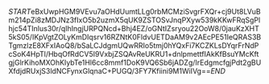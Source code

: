 $START$eBxUwpHGM9VEvu7aOHdUumtLLg0rbMCMziSvgrFXQr+cj9Ut8LVuBm214pZi8zMDJNz3fIxO5b2uzmX5qUK9ZSTOSvJnqPXyw539kKKwFRqSgPlhjc54TInlus30r/qIhIngjURPQNcd+Bhj4EZ/oGNtIZsryou22OoW8/0jauKzXHT5kS05/IKpVgtZOLyKmDIqsrv16RZNtK0FldvUETDaAM9v2AEcPE51IeQRAS3BTgmzlzE8XFxIAoQ8/bSaLCJdgmUQwRRIo5tmj0hYQxFi7KCZKLsDYqrFrNdPcSoK4HpTl/HbqOfRdCV5I9VxbjZSQAvReUKRU1+dnlpmettfIAkKfBsuYMcKftgjGlrKihoMXOhKIybTe1Hl6cc8mmf1DoK9VQ6Sb6jADZg/IrEdgmcfgjPdt2gBUXfdjdRUxjS3ldNCFynxGlqnaC+PUGQ/3FY7Kfiini9M1WiIVg==$END$